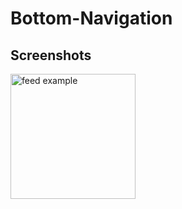 # Bottom-Navigation

## Screenshots
<img src="https://user-images.githubusercontent.com/140700822/263226194-12d287b1-e4c0-4aba-ba8e-7bd0747269f4.png" alt="feed example" width = "200" >
